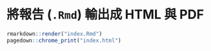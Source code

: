 
# 將報告 (`.Rmd`) 輸出成 HTML 與 PDF

```r
rmarkdown::render("index.Rmd")
pagedown::chrome_print("index.html")
```